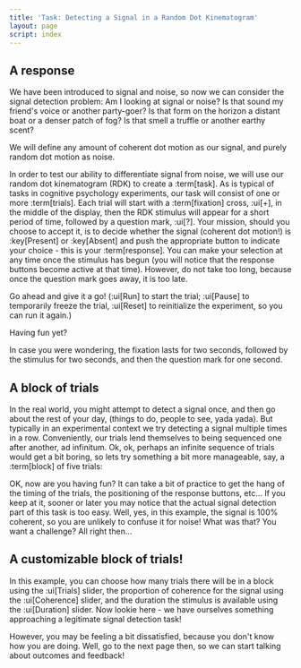 ```yaml
---
title: 'Task: Detecting a Signal in a Random Dot Kinematogram'
layout: page
script: index
---
```


## A response

We have been introduced to signal and noise, so now we can consider the signal detection problem: Am
I looking at signal or noise? Is that sound my friend's voice or another party-goer? Is that form on
the horizon a distant boat or a denser patch of fog? Is that smell a truffle or another earthy
scent?

We will define any amount of coherent dot motion as our signal, and purely random dot motion as
noise.

In order to test our ability to differentiate signal from noise, we will use our random dot
kinematogram (RDK) to create a :term[task]. As is typical of tasks in cognitive psychology
experiments, our task will consist of one or more :term[trials]. Each trial will start with a
:term[fixation] cross, :ui[+], in the middle of the display, then the RDK stimulus will appear for a
short period of time, followed by a question mark, :ui[?]. Your mission, should you choose to accept
it, is to decide whether the signal (coherent dot motion!) is :key[Present] or :key[Absent] and push
the appropriate button to indicate your choice - this is your :term[response]. You can make your
selection at any time once the stimulus has begun (you will notice that the response buttons become
active at that time). However, do not take too long, because once the question mark goes away, it is
too late.

Go ahead and give it a go! (:ui[Run] to start the trial; :ui[Pause] to temporarily freeze the trial,
:ui[Reset] to reinitialize the experiment, so you can run it again.)

<sdt-example-human>
  <sdt-control run pause reset coherence=".5"></sdt-control>
  <rdk-task count="100" coherence=".5" trials="1" probability=".5" duration="2000"
    wait="2000" iti="2000"></rdk-task>
  <sdt-response interactive feedback="none"></sdt-response>
</sdt-example-human>

Having fun yet?

In case you were wondering, the fixation lasts for two seconds, followed by the
stimulus for two seconds, and then the question mark for one second.

## A block of trials

In the real world, you might attempt to detect a signal once, and then go about the rest of
your day, (things to do, people to see, yada yada). But typically in an experimental context we try
detecting a signal multiple times in a row. Conveniently, our trials lend themselves to being
sequenced one after another, ad infinitum. Ok, ok, perhaps an infinite sequence of trials would get
a bit boring, so lets try something a bit more manageable, say, a :term[block] of five trials:

<sdt-example-human>
  <sdt-control run pause reset coherence=".5"></sdt-control>
  <rdk-task count="100" coherence=".5" trials="5" probability=".5" duration="2000"
    wait="2000" iti="2000"></rdk-task>
  <sdt-response interactive feedback="none"></sdt-response>
</sdt-example-human>

OK, now are you having fun? It can take a bit of practice to get the hang of the timing of the
trials, the positioning of the response buttons, etc... If you keep at it, sooner or later you may
notice that the actual signal detection part of this task is too easy. Well, yes, in this example,
the signal is 100% coherent, so you are unlikely to confuse it for noise! What was that? You want a
challenge? All right then...

## A customizable block of trials!

In this example, you can choose how many trials there will be in a block using the :ui[Trials]
slider, the proportion of coherence for the signal using the :ui[Coherence] slider, and the duration
the stimulus is available using the :ui[Duration] slider. Now lookie here - we have ourselves
something approaching a legitimate signal detection task!

<sdt-example-human>
  <sdt-control run pause reset coherence=".5" trials="5" duration="2000"></sdt-control>
  <rdk-task count="100" coherence=".5" trials="5" probability=".5" duration="2000"
    wait="2000" iti="2000"></rdk-task>
  <sdt-response  interactive feedback="none"></sdt-response>
</sdt-example-human>

However, you may be feeling a bit dissatisfied, because you don't know how you are doing. Well, go
to the next page then, so we can start talking about outcomes and feedback!
